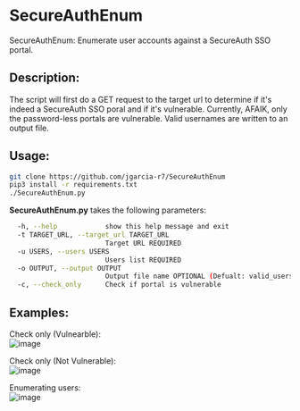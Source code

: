 # SecureAuthEnum
SecureAuthEnum: Enumerate user accounts against a SecureAuth SSO portal.
## Description:  
The script will first do a GET request to the target url to determine if it's indeed a SecureAuth SSO poral and if it's vulnerable. Currently, AFAIK, only the password-less portals are vulnerable. Valid usernames are written to an output file. 

## Usage:  
```bash
git clone https://github.com/jgarcia-r7/SecureAuthEnum
pip3 install -r requirements.txt
./SecureAuthEnum.py
```
**SecureAuthEnum.py** takes the following parameters:  
```bash
  -h, --help            show this help message and exit
  -t TARGET_URL, --target_url TARGET_URL
                        Target URL REQUIRED
  -u USERS, --users USERS
                        Users list REQUIRED
  -o OUTPUT, --output OUTPUT
                        Output file name OPTIONAL (Defualt: valid_users.txt)
  -c, --check_only      Check if portal is vulnerable
```

## Examples:  
Check only (Vulnearble):  
![image](https://user-images.githubusercontent.com/81575551/162826112-12b1dfa8-0694-47f8-9b0a-4502cf17be5b.png)

Check only (Not Vulnerable):  
![image](https://user-images.githubusercontent.com/81575551/162826232-128953f6-f0db-4c3c-ac4c-86b78af0310e.png)

Enumerating users:  
![image](https://user-images.githubusercontent.com/81575551/162826370-f06edc75-6fa8-4ec6-b825-4b7cf9733d27.png)
